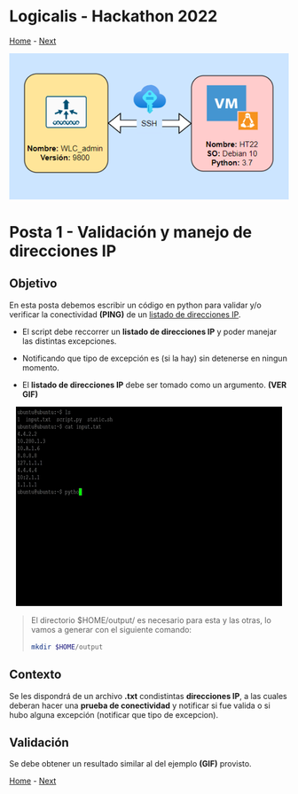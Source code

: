 # Logicalis - Hackathon 2022

[Home](../README.md) - [Next](P2.md)

<p align="center">
  <img src="infraTW.png" alt="Infraestructura Hackathon"/>
</p>

# Posta 1 - Validación y manejo de direcciones IP
## Objetivo
En esta posta debemos escribir un código en python para validar y/o verificar la conectividad **(PING)** de un [listado de direcciones IP](../Archivos/Direcciones.txt).

- El script debe reccorrer un **listado de direcciones IP** y poder manejar las distintas excepciones.

- Notificando que tipo de excepción es (si la hay) sin detenerse en ningun momento.

- El **listado de direcciones IP** debe ser tomado como un argumento. **(VER GIF)** 

<p align="center">
  <img src="bloggif_636167cded8a2.gif" alt="Infraestructura Hackathon"/>
</p>


> El directorio $HOME/output/ es necesario para esta y las otras, lo vamos a generar con el siguiente comando:
> ~~~bash
> mkdir $HOME/output
> ~~~

## Contexto
Se les dispondrá de un archivo **.txt** condistintas **direcciones IP**, a las cuales deberan hacer una **prueba de conectividad** y notificar si fue valida o si hubo alguna excepción (notificar que tipo de excepcion).

## Validación
Se debe obtener un resultado similar al del ejemplo **(GIF)** provisto.

[Home](../README.md) - [Next](P2.md)
